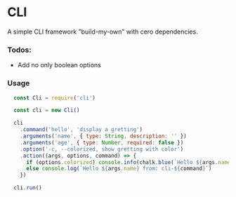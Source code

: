 # CLI

A simple CLI framework "build-my-own" with cero dependencies.

### Todos:

- Add no only boolean options

### Usage

```js
  const Cli = require('cli')

  const cli = new Cli()

  cli
    .command('hello', 'display a gretting')
    .arguments('name', { type: String, description: '' })
    .arguments('age', { type: Number, required: false })
    .option('-c, --colorized, show gretting with color')
    .action((args, options, command) => {
      if (options.colorized) console.info(chalk.blue(`Hello ${args.name}`))
      else console.log(`Hello ${args.name} from: cli-${command}`)
    })

  cli.run()
```
